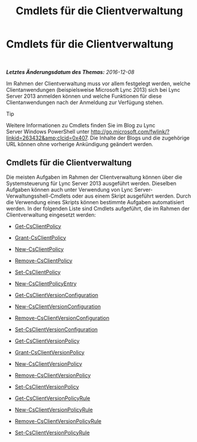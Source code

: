 ﻿---
title: Cmdlets für die Clientverwaltung
TOCTitle: Cmdlets für die Clientverwaltung
ms:assetid: 0384f8ab-453d-49d6-aaa7-52439e27b7e9
ms:mtpsurl: https://technet.microsoft.com/de-de/library/Gg398087(v=OCS.15)
ms:contentKeyID: 49293017
ms.date: 12/10/2016
mtps_version: v=OCS.15
ms.translationtype: HT
---

# Cmdlets für die Clientverwaltung

 

_**Letztes Änderungsdatum des Themas:** 2016-12-08_

Im Rahmen der Clientverwaltung muss vor allem festgelegt werden, welche Clientanwendungen (beispielsweise Microsoft Lync 2013) sich bei Lync Server 2013 anmelden können und welche Funktionen für diese Clientanwendungen nach der Anmeldung zur Verfügung stehen.


> [!TIP]
> Weitere Informationen zu Cmdlets finden Sie im Blog zu Lync Server&nbsp;Windows PowerShell unter <A class=uri href="http://go.microsoft.com/fwlink/?linkid=263432%26clcid=0x407">http://go.microsoft.com/fwlink/?linkid=263432&amp;clcid=0x407</A>. Die Inhalte der Blogs und die zugehörige URL können ohne vorherige Ankündigung geändert werden.



## Cmdlets für die Clientverwaltung

Die meisten Aufgaben im Rahmen der Clientverwaltung können über die Systemsteuerung für Lync Server 2013 ausgeführt werden. Dieselben Aufgaben können auch unter Verwendung von Lync Server-Verwaltungsshell-Cmdlets oder aus einem Skript ausgeführt werden. Durch die Verwendung eines Skripts können bestimmte Aufgaben automatisiert werden. In der folgenden Liste sind Cmdlets aufgeführt, die im Rahmen der Clientverwaltung eingesetzt werden:

  -   
    [Get-CsClientPolicy](get-csclientpolicy.md)

  -   
    [Grant-CsClientPolicy](grant-csclientpolicy.md)

  -   
    [New-CsClientPolicy](new-csclientpolicy.md)

  -   
    [Remove-CsClientPolicy](remove-csclientpolicy.md)

  -   
    [Set-CsClientPolicy](set-csclientpolicy.md)

  -   
    [New-CsClientPolicyEntry](new-csclientpolicyentry.md)

  -   
    [Get-CsClientVersionConfiguration](get-csclientversionconfiguration.md)

  -   
    [New-CsClientVersionConfiguration](new-csclientversionconfiguration.md)

  -   
    [Remove-CsClientVersionConfiguration](remove-csclientversionconfiguration.md)

  -   
    [Set-CsClientVersionConfiguration](set-csclientversionconfiguration.md)

  -   
    [Get-CsClientVersionPolicy](get-csclientversionpolicy.md)

  -   
    [Grant-CsClientVersionPolicy](grant-csclientversionpolicy.md)

  -   
    [New-CsClientVersionPolicy](new-csclientversionpolicy.md)

  -   
    [Remove-CsClientVersionPolicy](remove-csclientversionpolicy.md)

  -   
    [Set-CsClientVersionPolicy](set-csclientversionpolicy.md)

  -   
    [Get-CsClientVersionPolicyRule](get-csclientversionpolicyrule.md)

  -   
    [New-CsClientVersionPolicyRule](new-csclientversionpolicyrule.md)

  -   
    [Remove-CsClientVersionPolicyRule](remove-csclientversionpolicyrule.md)

  -   
    [Set-CsClientVersionPolicyRule](set-csclientversionpolicyrule.md)

